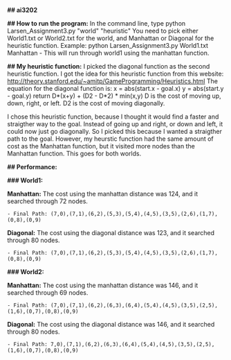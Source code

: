 **## ai3202**

**## How to run the program:**
In the command line, type python Larsen_Assignment3.py "world" "heuristic"
You need to pick either World1.txt or World2.txt for the world, and Manhattan or Diagonal for the heuristic function.
Example: python Larsen_Assignment3.py World1.txt Manhattan - This will run through world1 using the manhattan function. 


**## My heuristic function:**
I picked the diagonal function as the second heuristic function.
I got the idea for this heuristic function from this website: http://theory.stanford.edu/~amitp/GameProgramming/Heuristics.html 
The equation for the diagonal function is:
x = abs(start.x - goal.x)
y = abs(start.y - goal.y)
return D*(x+y) + (D2 - D*2) * min(x,y)
D is the cost of moving up, down, right, or left.
D2 is the cost of moving diagonally. 

I chose this heuristic function, because I thought it would find a faster and straigther way to the goal. Instead of going up and right, or down and left, it could now just go diagonally. So I picked this because I wanted a straigther path to the goal. However, my heurstic function had the same amount of cost as the Manhattan function, but it visited more nodes than the Manhattan function. This goes for both worlds. 

**## Performance:**

**### World1:**

**Manhattan:** The cost using the manhattan distance was 124, and it searched through 72 nodes.

	- Final Path: (7,0),(7,1),(6,2),(5,3),(5,4),(4,5),(3,5),(2,6),(1,7),(0,8),(0,9)
**Diagonal:** The cost using the diagonal distance was 123, and it searched through 80 nodes.

	- Final Path: (7,0),(7,1),(6,2),(5,3),(5,4),(4,5),(3,5),(2,6),(1,7),(0,8),(0,9)

**### World2:**

**Manhattan:** The cost using the manhattan distance was 146, and it searched through 69 nodes.

	- Final Path: (7,0),(7,1),(6,2),(6,3),(6,4),(5,4),(4,5),(3,5),(2,5),(1,6),(0,7),(0,8),(0,9)
    
**Diagonal:** The cost using the diagonal distance was 146, and it searched through 80 nodes.

	- Final Path: 7,0),(7,1),(6,2),(6,3),(6,4),(5,4),(4,5),(3,5),(2,5),(1,6),(0,7),(0,8),(0,9)
